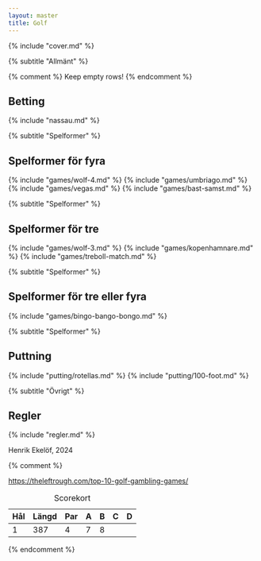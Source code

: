 ```yaml
---
layout: master
title: Golf
---
```


{% include "cover.md" %}

{% subtitle "Allmänt" %}

{% comment %} Keep empty rows! {% endcomment %}
<div class="content">

## Betting

{% include "nassau.md" %}

{% subtitle "Spelformer" %}

## Spelformer för fyra

{% include "games/wolf-4.md" %}
{% include "games/umbriago.md" %}
{% include "games/vegas.md" %}
{% include "games/bast-samst.md" %}

{% subtitle "Spelformer" %}

## Spelformer för tre

{% include "games/wolf-3.md" %}
{% include "games/kopenhamnare.md" %}
{% include "games/treboll-match.md" %}

{% subtitle "Spelformer" %}

## Spelformer för tre eller fyra

{% include "games/bingo-bango-bongo.md" %}

{% subtitle "Spelformer" %}

## Puttning

{% include "putting/rotellas.md" %}
{% include "putting/100-foot.md" %}

{% subtitle "Övrigt" %}

## Regler

{% include "regler.md" %}

</div>

<div class="footer">
Henrik Ekelöf, 2024
</div>

{% comment %} 

https://theleftrough.com/top-10-golf-gambling-games/

<table class="scorecard">
<caption>Scorekort</caption>
    <thead>
        <tr>
            <th class="h">Hål</th>
            <th class="h hl">Längd</th>
            <th class="h hp">Par</th>
            <th class="p">A</th>
            <th class="p">B</th>
            <th class="p">C</th>
            <th class="p">D</th>
        </tr>
    </thead>
    <tbody>
        <tr>
            <td>1</td>
            <td class="l">387</td>
            <td class="p">4</td>
            <td class="s">7</td>
            <td class="s">8</td>
            <td class="s"></td>
            <td class="s"></td>
        </tr>
    </tbody>
</table>

{% endcomment %}
